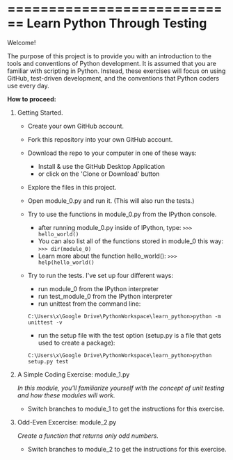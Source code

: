 ============================
Learn Python Through Testing
============================

Welcome!

The purpose of this project is to provide you with an introduction
to the tools and conventions of Python development. It is assumed that you
are familiar with scripting in Python. Instead, these exercises will focus
on using GitHub, test-driven development, and the conventions that Python
coders use every day.

**How to proceed:**

1. Getting Started.

    * Create your own GitHub account.
    * Fork this repository into your own GitHub account.
    * Download the repo to your computer in one of these ways:
        * Install & use the GitHub Desktop Application
        * or click on the 'Clone or Download' button
    * Explore the files in this project.
    * Open module_0.py and run it. (This will also run the tests.)
    * Try to use the functions in module_0.py from the IPython console.
        * after running module_0.py inside of IPython, type:
        `>>> hello_world()`
        * You can also list all of the functions stored in module_0 this way:
        `>>> dir(module_0)`
        * Learn more about the function hello_world():
        `>>> help(hello_world()`
    * Try to run the tests. I've set up four different ways:
        * run module_0 from the IPython interpreter
        * run test_module_0 from the IPython interpreter
        * run unittest from the command line:

        `C:\Users\x\Google Drive\PythonWorkspace\learn_python>python -m unittest -v`

        * run the setup file with the test option (setup.py is a file that gets used to create a package):

        `C:\Users\x\Google Drive\PythonWorkspace\learn_python>python setup.py test`

2. A Simple Coding Exercise: module_1.py

    _In this module, you'll familiarize yourself with the concept of unit
    testing and how these modules will work._

    * Switch branches to module_1 to get the instructions for this exercise.

3. Odd-Even Excercise: module_2.py

    _Create a function that returns only odd numbers._

    * Switch branches to module_2 to get the instructions for this exercise.